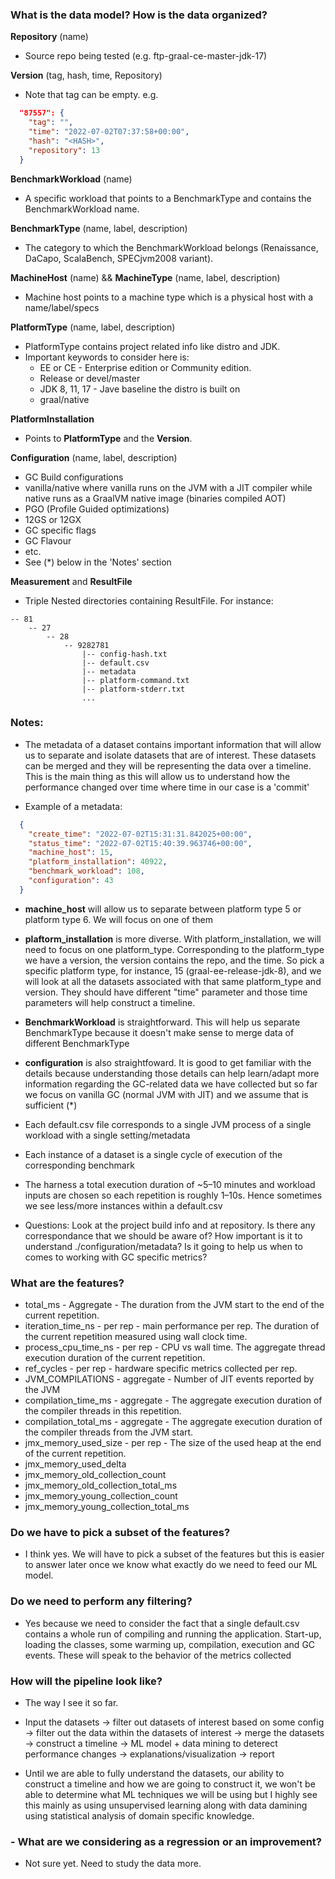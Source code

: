 ### What is the data model? How is the data organized?

**Repository** (name)
  - Source repo being tested (e.g. ftp-graal-ce-master-jdk-17)

**Version** (tag, hash, time, Repository)
  - Note that tag can be empty. e.g.
```json
  "87557": {
    "tag": "",
    "time": "2022-07-02T07:37:58+00:00",
    "hash": "<HASH>",
    "repository": 13
  }
```
**BenchmarkWorkload** (name)
  - A specific workload that points to a BenchmarkType and contains the BenchmarkWorkload name.

**BenchmarkType** (name, label, description)
  - The category to which the BenchmarkWorkload belongs (Renaissance, DaCapo, ScalaBench, SPECjvm2008 variant).

**MachineHost** (name) && **MachineType** (name, label, description)
  - Machine host points to a machine type which is a physical host with a name/label/specs

**PlatformType** (name, label, description)
  - PlatformType contains project related info like distro and JDK.
  - Important keywords to consider here is:
    * EE or CE - Enterprise edition or Community edition.
    * Release or devel/master
    * JDK 8, 11, 17 - Jave baseline the distro is built on
    * graal/native

**PlatformInstallation**
  - Points to **PlatformType** and the **Version**.

**Configuration** (name, label, description)
  - GC Build configurations
  - vanilla/native where vanilla runs on the JVM with a JIT compiler while native runs as a GraalVM native image (binaries compiled AOT)
  - PGO (Profile Guided optimizations)
  - 12GS or 12GX
  - GC specific flags
  - GC Flavour
  - etc.
  - See (*) below in the 'Notes' section

**Measurement** and **ResultFile**
  - Triple Nested directories containing ResultFile. For instance:
  ```text
  -- 81
      -- 27
          -- 28
              -- 9282781
                  |-- config-hash.txt
                  |-- default.csv
                  |-- metadata
                  |-- platform-command.txt
                  |-- platform-stderr.txt
                  ...
```
### Notes:

- The metadata of a dataset contains important information that will allow us to separate and isolate datasets that are of interest. These datasets can be merged and they will be representing the data over a timeline. This is the main thing as this will allow us to understand how the performance changed over time where time in our case is a 'commit'

- Example of a metadata:
```json
  {
    "create_time": "2022-07-02T15:31:31.842025+00:00",
    "status_time": "2022-07-02T15:40:39.963746+00:00",
    "machine_host": 15,
    "platform_installation": 40922,
    "benchmark_workload": 108,
    "configuration": 43
  }
```

- **machine_host** will allow us to separate between platform type 5 or platform type 6. We will focus on one of them
- **plaftorm_installation** is more diverse. With platform_installation, we will need to focus on one platform_type. Corresponding to the platform_type we have a version, the version contains the repo, and the time. So pick a specific platform type, for instance, 15 (graal-ee-release-jdk-8), and we will look at all the datasets associated with that same platform_type and version. They should have different "time" parameter and those time parameters will help construct a timeline.
- **BenchmarkWorkload** is straightforward. This will help us separate BenchmarkType because it doesn't make sense to merge data of different BenchmarkType
- **configuration** is also straightfoward. It is good to get familiar with the details because understanding those details can help learn/adapt more information regarding the GC-related data we have collected but so far we focus on vanilla GC (normal JVM with JIT) and we assume that is sufficient (*)

- Each default.csv file corresponds to a single JVM process of a single workload with a single setting/metadata
- Each instance of a dataset is a single cycle of execution of the corresponding benchmark
- The harness a total execution duration of ~5–10 minutes and workload inputs are chosen so each repetition is roughly 1–10s. Hence sometimes we see less/more instances within a default.csv

- Questions:
Look at the project build info and at repository. Is there any correspondance that we should be aware of?
How important is it to understand ./configuration/metadata? Is it going to help us when to comes to working with GC specific metrics?

### What are the features?
  * total_ms - Aggregate - The duration from the JVM start to the end of the current repetition.
  * iteration_time_ns - per rep - main performance per rep. The duration of the current repetition measured using wall clock time.
  * process_cpu_time_ns - per rep - CPU vs wall time. The aggregate thread execution duration of the current repetition.
  * ref_cycles - per rep - hardware specific metrics collected per rep.
  * JVM_COMPILATIONS - aggregate - Number of JIT events reported by the JVM
  * compilation_time_ms - aggregate - The aggregate execution duration of the compiler threads in this repetition.
  * compilation_total_ms - aggregate - The aggregate execution duration of the compiler threads from the JVM start.
  * jmx_memory_used_size - per rep - The size of the used heap at the end of the current repetition.
  * jmx_memory_used_delta
  * jmx_memory_old_collection_count
  * jmx_memory_old_collection_total_ms
  * jmx_memory_young_collection_count
  * jmx_memory_young_collection_total_ms

### Do we have to pick a subset of the features?

- I think yes. We will have to pick a subset of the features but this is easier to answer later once we know what exactly do we need to feed our ML model.

### Do we need to perform any filtering?

- Yes because we need to consider the fact that a single default.csv contains a whole run of compiling and running the application. Start-up, loading the classes, some warming up, compilation, execution and GC events. These will speak to the behavior of the metrics collected

### How will the pipeline look like?

- The way I see it so far.

* Input the datasets -> filter out datasets of interest based on some config -> filter out the data within the datasets of interest -> merge the datasets
  -> construct a timeline -> ML model + data mining to deterect performance changes -> explanations/visualization -> report

* Until we are able to fully understand the datasets, our ability to construct a timeline and how we are going to construct it, we won't be able to determine what ML techniques we will be using but I highly see this mainly as using unsupervised learning along with data damining using statistical analysis of domain specific knowledge.

### - What are we considering as a regression or an improvement?

* Not sure yet. Need to study the data more.
